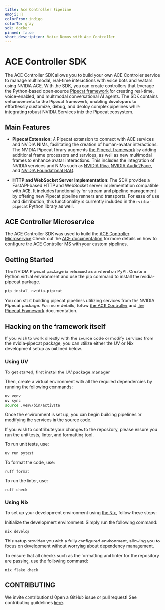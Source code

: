 ```yaml
---
title: Ace Controller Pipeline
emoji: 🐠
colorFrom: indigo
colorTo: gray
sdk: docker
pinned: false
short_description: Voice Demos with Ace Controller
---
```


# ACE Controller SDK

The ACE Controller SDK allows you to build your own ACE Controller service to manage multimodal, real-time interactions with voice bots and avatars using NVIDIA ACE. With the SDK, you can create controllers that leverage the Python-based open-source [Pipecat framework](https://github.com/pipecat-ai/pipecat) for creating real-time, voice-enabled, and multimodal conversational AI agents. The SDK contains enhancements to the Pipecat framework, enabling developers to effortlessly customize, debug, and deploy complex pipelines while integrating robust NVIDIA Services into the Pipecat ecosystem.

## Main Features

- **Pipecat Extension:** A Pipecat extension to connect with ACE services and NVIDIA NIMs, facilitating the creation of human-avatar interactions. The NVIDIA Pipecat library augments [the Pipecat framework](https://github.com/pipecat-ai/pipecat) by adding additional frame processors and services, as well as new multimodal frames to enhance avatar interactions. This includes the integration of NVIDIA services and NIMs such as [NVIDIA Riva](https://docs.nvidia.com/deeplearning/riva/user-guide/docs/index.html), [NVIDIA Audio2Face](https://build.nvidia.com/nvidia/audio2face-3d), and [NVIDIA Foundational RAG](https://build.nvidia.com/nvidia/build-an-enterprise-rag-pipeline).

- **HTTP and WebSocket Server Implementation:** The SDK provides a FastAPI-based HTTP and WebSocket server implementation compatible with ACE. It includes functionality for stream and pipeline management by offering new Pipecat pipeline runners and transports. For ease of use and distribution, this functionality is currently included in the `nvidia-pipecat` Python library as well.

## ACE Controller Microservice

The ACE Controller SDK was used to build the [ACE Controller Microservice](https://docs.nvidia.com/ace/ace-controller-microservice/latest/index.html).Check out the [ACE documentation](https://docs.nvidia.com/ace/tokkio/latest/customization/customization-options.html) for more details on how to configure the ACE Controller MS with your custom pipelines.


## Getting Started

The NVIDIA Pipecat package is released as a wheel on PyPI. Create a Python virtual environment and use the pip command to install the nvidia-pipecat package.

```bash
pip install nvidia-pipecat
```

You can start building pipecat pipelines utilizing services from the NVIDIA Pipecat package. For more details, follow [the ACE Controller](https://docs.nvidia.com/ace/ace-controller-microservice/latest/index.html) and [the Pipecat Framework](https://docs.pipecat.ai/getting-started/overview) documentation.

## Hacking on the framework itself

If you wish to work directly with the source code or modify services from the nvidia-pipecat package, you can utilize either the UV or Nix development setup as outlined below.

### Using UV


To get started, first install the [UV package manager](https://docs.astral.sh/uv/#highlights). 

Then, create a virtual environment with all the required dependencies by running the following commands:
```bash
uv venv
uv sync
source .venv/bin/activate
```

Once the environment is set up, you can begin building pipelines or modifying the services in the source code.

If you wish to contribute your changes to the repository, please ensure you run the unit tests, linter, and formatting tool.

To run unit tests, use:
```
uv run pytest
```

To format the code, use:
```bash
ruff format
```

To run the linter, use:
```
ruff check
```


### Using Nix

To set up your development environment using [the Nix](https://nixos.org/download/#nix-install-linux), follow these steps:

Initialize the development environment: Simply run the following command:
```bash
nix develop
```

This setup provides you with a fully configured environment, allowing you to focus on development without worrying about dependency management.

To ensure that all checks such as the formatting and linter for the repository are passing, use the following command:

```bash
nix flake check
```

## CONTRIBUTING

We invite contributions! Open a GitHub issue or pull request! See contributing guildelines [here](./CONTRIBUTING.md).

